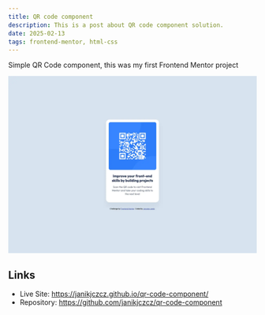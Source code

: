 ```yaml
---
title: QR code component
description: This is a post about QR code component solution.
date: 2025-02-13
tags: frontend-mentor, html-css
---
```

Simple QR Code component, this was my first Frontend Mentor project

<img src="./qr-code-component.webp" alt="QR Code component on blue background">

## Links
- Live Site: <a href="https://janikjczcz.github.io/qr-code-component/" target="_blank" aria-label="Open QR code component live site in new tab">https://janikjczcz.github.io/qr-code-component/</a>
- Repository: <a href="https://github.com/janikjczcz/qr-code-component" target="_blank" aria-label="Open QR code component github repository in new tab">https://github.com/janikjczcz/qr-code-component</a>
